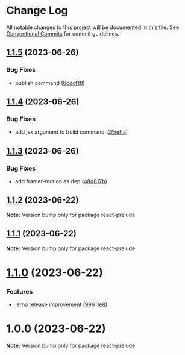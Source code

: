 # Change Log

All notable changes to this project will be documented in this file.
See [Conventional Commits](https://conventionalcommits.org) for commit guidelines.

## [1.1.5](https://github.com/thienphanexcalibur/react-prelude/compare/v1.1.4...v1.1.5) (2023-06-26)


### Bug Fixes

* publish command ([6cdcf18](https://github.com/thienphanexcalibur/react-prelude/commit/6cdcf181ffe95e1a8a007b1119280e77efd87c5b))





## [1.1.4](https://github.com/thienphanexcalibur/react-prelude/compare/v1.1.3...v1.1.4) (2023-06-26)


### Bug Fixes

* add jsx argument to build command ([2f5effa](https://github.com/thienphanexcalibur/react-prelude/commit/2f5effa8f97680a209b1cbb9ddc6102a48bc368e))





## [1.1.3](https://github.com/thienphanexcalibur/react-prelude/compare/v1.1.2...v1.1.3) (2023-06-26)


### Bug Fixes

* add framer-motion as dep ([48d817b](https://github.com/thienphanexcalibur/react-prelude/commit/48d817bc424ff6977b017b1c900862f7c54edd3a))





## [1.1.2](https://github.com/thienphanexcalibur/react-prelude/compare/v1.1.1...v1.1.2) (2023-06-22)

**Note:** Version bump only for package react-prelude





## [1.1.1](https://github.com/thienphanexcalibur/react-prelude/compare/v1.1.0...v1.1.1) (2023-06-22)

**Note:** Version bump only for package react-prelude





# [1.1.0](https://github.com/thienphanexcalibur/react-prelude/compare/v1.0.0...v1.1.0) (2023-06-22)


### Features

* lerna release improvement ([99611e8](https://github.com/thienphanexcalibur/react-prelude/commit/99611e8e73c32e263cb4615cccf0d96dcdccb86c))





# 1.0.0 (2023-06-22)

**Note:** Version bump only for package react-prelude
